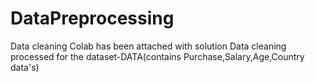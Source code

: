 # DataPreprocessing
Data cleaning 
Colab has been attached with solution Data cleaning processed for the dataset-DATA(contains Purchase,Salary,Age,Country data's)
